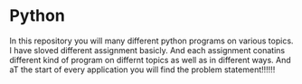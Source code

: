 # Python

In this repository you will many different python programs on various topics.
I have sloved different assignment basicly.
And each assignment conatins different kind of program on differnt topics as well as in different ways.
And aT the start of every application you will find the problem statement!!!!!!

